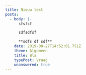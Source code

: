```yaml
---
title: Nieuw test
posts:
  - body: |-
      sfsfsf

      sdfsdfsf 

      **sdfs df sdf**
    date: 2019-08-27T14:52:01.751Z
    theme: Algemeen
    title: Bla
    typePost: Vraag
    unanswered: true
---
```


